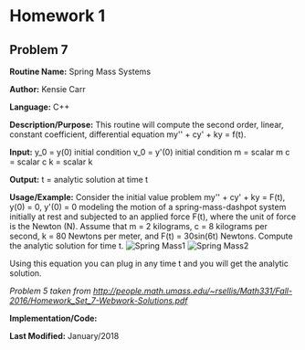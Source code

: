 # Homework 1
## Problem 7
**Routine Name:**           Spring Mass Systems

**Author:** Kensie Carr

**Language:** C++

**Description/Purpose:**
This routine will compute the second order, linear, constant coefficient, differential equation my'' + cy' + ky = f(t).  

**Input:** 
y_0 = y(0) initial condition
v_0 = y'(0) initial condition
m = scalar m
c = scalar c
k = scalar k

**Output:** 
t = analytic solution at time t

**Usage/Example:**
Consider the initial value problem my'' + cy' + ky = F(t), y(0) = 0, y'(0) = 0 modeling the motion of a spring-mass-dashpot system initially at rest and subjected to an applied force F(t), where the unit of force is the Newton (N). Assume that m = 2 kilograms, c = 8 kilograms per second, k = 80 Newtons per meter, and F(t) = 30sin(6t) Newtons. Compute the analytic solution for time t.
![Spring Mass1](https://KensieCarr.github.io/Math-5620/SoftwareManual/SpringMass1.JPG)
![Spring Mass2](https://KensieCarr.github.io/Math-5620/SoftwareManual/SpringMass2.JPG)

Using this equation you can plug in any time t and you will get the analytic solution.

_Problem 5 taken from http://people.math.umass.edu/~rsellis/Math331/Fall-2016/Homework_Set_7-Webwork-Solutions.pdf_

**Implementation/Code:** 

**Last Modified:** January/2018